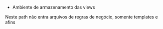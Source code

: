 * Ambiente de armazenamento das views

Neste path não entra arquivos de regras de negócio, somente templates e afins